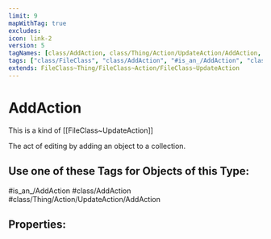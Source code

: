 ```yaml
---
limit: 9
mapWithTag: true
excludes:
icon: link-2
version: 5
tagNames: [class/AddAction, class/Thing/Action/UpdateAction/AddAction, is_an_/AddAction, schema-org/AddAction]
tags: ["class/FileClass", "class/AddAction", "#is_an_/AddAction", "class/Thing/Action/UpdateAction/AddAction"]
extends: FileClass~Thing/FileClass~Action/FileClass~UpdateAction
---
```


# AddAction
This is a kind of [[FileClass~UpdateAction]]

The act of editing by adding an object to a collection.


## Use one of these Tags for Objects of this Type:

#is_an_/AddAction
#class/AddAction
#class/Thing/Action/UpdateAction/AddAction

## Properties:


